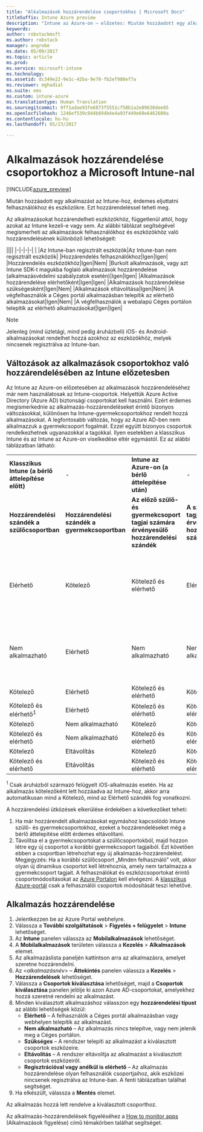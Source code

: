 ```yaml
---
title: "Alkalmazások hozzárendelése csoportokhoz | Microsoft Docs"
titleSuffix: Intune Azure preview
description: "Intune az Azure-on – előzetes: Miután hozzáadott egy alkalmazást az Intune-hoz, érdemes hozzárendelni felhasználók vagy eszközök csoportjaihoz."
keywords: 
author: robstackmsft
ms.author: robstack
manager: angrobe
ms.date: 05/09/2017
ms.topic: article
ms.prod: 
ms.service: microsoft-intune
ms.technology: 
ms.assetid: dc349e22-9e1c-42ba-9e70-fb2ef980ef7a
ms.reviewer: mghadial
ms.suite: ems
ms.custom: intune-azure
ms.translationtype: Human Translation
ms.sourcegitcommit: 9ff1adae93fe6873f5551cf58b1a2e89638dee85
ms.openlocfilehash: 1246ef539c044b894b4e4a93f449e60e6462600a
ms.contentlocale: hu-hu
ms.lasthandoff: 05/23/2017

---
```


# <a name="how-to-assign-apps-to-groups-with-microsoft-intune"></a>Alkalmazások hozzárendelése csoportokhoz a Microsoft Intune-nal

[!INCLUDE[azure_preview](./includes/azure_preview.md)]

Miután hozzáadott egy alkalmazást az Intune-hoz, érdemes eljuttatni felhasználókhoz és eszközökre. Ezt hozzárendeléssel teheti meg.

Az alkalmazásokat hozzárendelheti eszközökhöz, függetlenül attól, hogy azokat az Intune kezeli-e vagy sem. Az alábbi táblázat segítségével megismerheti az alkalmazások felhasználókhoz és eszközökhöz való hozzárendelésének különböző lehetőségeit:

||||
|-|-|-|-|
|&nbsp;|Az Intune-ban regisztrált eszközök|Az Intune-ban nem regisztrált eszközök|
|Hozzárendelés felhasználókhoz|Igen|Igen|
|Hozzárendelés eszközökhöz|Igen|Nem|
|Burkolt alkalmazások, vagy azt Intune SDK-t magukba foglaló alkalmazások hozzárendelése (alkalmazásvédelmi szabályzatok esetén)|Igen|Igen|
|Alkalmazások hozzárendelése elérhetőként|Igen|Igen|
|Alkalmazások hozzárendelése szükségesként|Igen|Nem|
|Alkalmazások eltávolítása|Igen|Nem|
|A végfelhasználók a Céges portál alkalmazásban telepítik az elérhető alkalmazásokat|Igen|Nem|
|A végfelhasználók a webalapú Céges portálon telepítik az elérhető alkalmazásokat|Igen|Igen|

> [!NOTE]
> Jelenleg (mind üzletági, mind pedig áruházbeli) iOS- és Android-alkalmazásokat rendelhet hozzá azokhoz az eszközökhöz, melyek nincsenek regisztrálva az Intune-ban.

## <a name="changes-to-how-you-assign-apps-to-groups-in-the-intune-preview"></a>Változások az alkalmazások csoportokhoz való hozzárendelésében az Intune előzetesben

Az Intune az Azure-on előzetesében az alkalmazások hozzárendeléséhez már nem használatosak az Intune-csoportok. Helyettük Azure Active Directory (Azure AD) biztonsági csoportokat kell használni. Ezért érdemes megismerkednie az alkalmazás-hozzárendeléseket érintő bizonyos változásokkal, különösen ha Intune-gyermekcsoportokhoz rendelt hozzá alkalmazásokat.
A legfontosabb változás, hogy az Azure AD-ben nem alkalmazzuk a gyermekcsoport fogalmát. Ezzel együtt bizonyos csoportok rendelkezhetnek ugyanazokkal a tagokkal. Ilyen esetekben a klasszikus Intune és az Intune az Azure-on viselkedése eltér egymástól. Ez az alábbi táblázatban látható:

||||||
|-|-|-|-|-|
|**Klasszikus Intune (a bérlő áttelepítése előtt)**|-|**Intune az Azure-on (a bérlő áttelepítése után)**|-|**További információ**|
|**Hozzárendelési szándék a szülőcsoportban**|**Hozzárendelési szándék a gyermekcsoportban**|**Az előző szülő- és gyermekcsoport tagjai számára érvényesülő hozzárendelési szándék**|**A szülőcsoport tagjai számára érvényesülő hozzárendelési szándék**|-|
|Elérhető|Kötelező|Kötelező és elérhető|Elérhető|A „kötelező és elérhető” azt jelenti, hogy a kötelezőként hozzárendelt alkalmazások a Vállalati portál alkalmazásban is megjelennek.
|Nem alkalmazható|Elérhető|Nem alkalmazható|Nem alkalmazható|Megkerülő megoldás: távolítsa el a „Nem alkalmazható” hozzárendelési szándékmegjelölést az Intune szülőcsoportból.
|Kötelező|Elérhető|Kötelező és elérhető|Kötelező|-|
|Kötelező és elérhető<sup>1</sup>|Elérhető|Kötelező és elérhető|Kötelező és elérhető|-|
|Kötelező|Nem alkalmazható|Kötelező|Kötelező|-|
|Kötelező és elérhető|Nem alkalmazható|Kötelező és elérhető|Kötelező és elérhető|-|
|Kötelező|Eltávolítás|Kötelező|Kötelező|-|
|Kötelező és elérhető|Eltávolítás|Kötelező és elérhető|Kötelező és elérhető|-|
<sup>1</sup> Csak áruházból származó felügyelt iOS-alkalmazás esetén. Ha az alkalmazás kötelezőként lett hozzáadva az Intune-hoz, akkor arra automatikusan mind a Kötelező, mind az Elérhető szándék fog vonatkozni.

A hozzárendelési ütközések elkerülése érdekében a következőket teheti:

1.    Ha már hozzárendelt alkalmazásokat egymáshoz kapcsolódó Intune szülő- és gyermekcsoportokhoz, ezeket a hozzárendeléseket még a bérlő áttelepítése előtt érdemes eltávolítani.
2.    Távolítsa el a gyermekcsoportokat a szülőcsoportokból, majd hozzon létre egy új csoportot a korábbi gyermekcsoport tagjaiból. Ezt követően ebben a csoportban létrehozhat egy új alkalmazás-hozzárendelést.
Megjegyzés: Ha a korábbi szülőcsoport „Minden felhasználó” volt, akkor olyan új dinamikus csoportot kell létrehoznia, amely nem tartalmazza a gyermekcsoport tagjait.
A felhasználókat és eszközcsoportokat érintő csoportmódosításokat az [Azure Portalon](https://portal.azure.com/) kell elvégezni. A [klasszikus Azure-portál](https://manage.windowsazure.com/) csak a felhasználói csoportok módosítását teszi lehetővé.


## <a name="how-to-assign-an-app"></a>Alkalmazás hozzárendelése

1. Jelentkezzen be az Azure Portal webhelyre.
2. Válassza a **További szolgáltatások** > **Figyelés + felügyelet** > **Intune** lehetőséget.
3. Az **Intune** panelen válassza az **Mobilalkalmazások** lehetőséget.
1. A **Mobilalkalmazások** területen válassza a **Kezelés** > **Alkalmazások** elemet.
2. Az alkalmazáslista paneljén kattintson arra az alkalmazásra, amelyet szeretne hozzárendelni.
3. Az <*alkalmazásnév*> – **Áttekintés** panelen válassza a **Kezelés** > **Hozzárendelések** lehetőséget.
4. Válassza a **Csoportok kiválasztása** lehetőséget, majd a **Csoportok kiválasztása** panelen jelölje ki azon Azure AD-csoportokat, amelyekhez hozzá szeretné rendelni az alkalmazást.
5. Minden kiválasztott alkalmazáshoz válasszon egy **hozzárendelési típust** az alábbi lehetőségek közül:
    - **Elérhető** – A felhasználók a Céges portál alkalmazásban vagy webhelyen telepítik az alkalmazást.
    - **Nem alkalmazható** – Az alkalmazás nincs telepítve, vagy nem jelenik meg a Céges portálon.
    - **Szükséges** – A rendszer telepíti az alkalmazást a kiválasztott csoportok eszközeire.
    - **Eltávolítás** – A rendszer eltávolítja az alkalmazást a kiválasztott csoportok eszközeiről.
    - **Regisztrációval vagy anélkül is elérhető** – Az alkalmazás hozzárendelése olyan felhasználók csoportjaihoz, akik eszközei nincsenek regisztrálva az Intune-ban. A fenti táblázatban találhat segítséget.
6. Ha elkészült, válassza a **Mentés** elemet.

Az alkalmazás hozzá lett rendelve a kiválasztott csoporthoz.

Az alkalmazás-hozzárendelések figyeléséhez a [How to monitor apps](apps-monitor.md) (Alkalmazások figyelése) című témakörben találhat segítséget.

